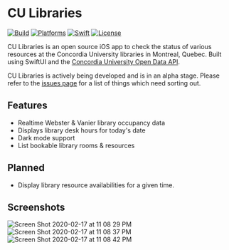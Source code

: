 # CU Libraries

[![Build](https://github.com/markjamesm/cu-libraries/workflows/build/badge.svg?branch=master)](https://github.com/markjamesm/cu-libraries/actions) [![Platforms](https://img.shields.io/badge/platforms-iOS-blue.svg)](https://apple.com/ios) [![Swift](https://img.shields.io/badge/Swift-5.1-orange.svg)](https://swift.org) [![License](https://img.shields.io/badge/License-GPL-red.svg)](https://www.gnu.org/licenses/gpl-3.0.en.html)

CU Libraries is an open source iOS app to check the status of various resources at the Concordia University libraries in Montreal, Quebec. Built using SwiftUI and the [Concordia University Open Data API](https://github.com/opendataConcordiaU/documentation).

CU Libraries is actively being developed and is in an alpha stage. Please refer to the [issues page](https://github.com/markjamesm/cu-libraries/issues) for a list of things which need sorting out.   

## Features

* Realtime Webster & Vanier library occupancy data
* Displays library desk hours for today's date
* Dark mode support
* List bookable library rooms & resources

## Planned

* Display library resource availabilities for a given time.

## Screenshots
![Screen Shot 2020-02-17 at 11 08 29 PM](https://user-images.githubusercontent.com/20845425/74703245-99023300-51da-11ea-891c-124c01798641.png) ![Screen Shot 2020-02-17 at 11 08 37 PM](https://user-images.githubusercontent.com/20845425/74703265-a7504f00-51da-11ea-918d-29435e261da6.png) ![Screen Shot 2020-02-17 at 11 08 42 PM](https://user-images.githubusercontent.com/20845425/74703280-b6370180-51da-11ea-8a97-16f93fc971f8.png)
